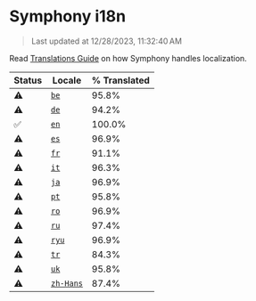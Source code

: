 # Symphony i18n

> Last updated at 12/28/2023, 11:32:40 AM

Read [Translations Guide](https://github.com/zyrouge/symphony/wiki/Translations-Guide) on how Symphony handles localization.

| Status | Locale | % Translated |
| --- | --- | --- |
| ⚠️ | [`be`](https://github.com/zyrouge/symphony/blob/main/i18n/be.toml) | 95.8% |
| ⚠️ | [`de`](https://github.com/zyrouge/symphony/blob/main/i18n/de.toml) | 94.2% |
| ✅ | [`en`](https://github.com/zyrouge/symphony/blob/main/i18n/en.toml) | 100.0% |
| ⚠️ | [`es`](https://github.com/zyrouge/symphony/blob/main/i18n/es.toml) | 96.9% |
| ⚠️ | [`fr`](https://github.com/zyrouge/symphony/blob/main/i18n/fr.toml) | 91.1% |
| ⚠️ | [`it`](https://github.com/zyrouge/symphony/blob/main/i18n/it.toml) | 96.3% |
| ⚠️ | [`ja`](https://github.com/zyrouge/symphony/blob/main/i18n/ja.toml) | 96.9% |
| ⚠️ | [`pt`](https://github.com/zyrouge/symphony/blob/main/i18n/pt.toml) | 95.8% |
| ⚠️ | [`ro`](https://github.com/zyrouge/symphony/blob/main/i18n/ro.toml) | 96.9% |
| ⚠️ | [`ru`](https://github.com/zyrouge/symphony/blob/main/i18n/ru.toml) | 97.4% |
| ⚠️ | [`ryu`](https://github.com/zyrouge/symphony/blob/main/i18n/ryu.toml) | 96.9% |
| ⚠️ | [`tr`](https://github.com/zyrouge/symphony/blob/main/i18n/tr.toml) | 84.3% |
| ⚠️ | [`uk`](https://github.com/zyrouge/symphony/blob/main/i18n/uk.toml) | 95.8% |
| ⚠️ | [`zh-Hans`](https://github.com/zyrouge/symphony/blob/main/i18n/zh-Hans.toml) | 87.4% |